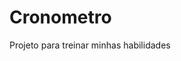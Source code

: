 # Cronometro
 Projeto para treinar minhas habilidades

<link href="/assets/screen.png" alt="screen">